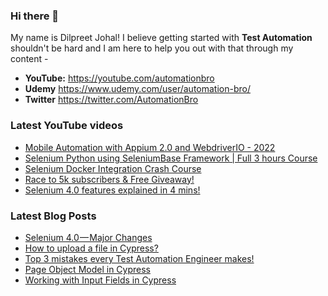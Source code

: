 ### Hi there 👋

My name is Dilpreet Johal! I believe getting started with **Test Automation** shouldn't be hard and I am here to help you out with that through my content -

- **YouTube:** https://youtube.com/automationbro
- **Udemy** https://www.udemy.com/user/automation-bro/
- **Twitter** https://twitter.com/AutomationBro

### Latest YouTube videos

<!-- YOUTUBE-VIDEOS-LIST:START -->
- [Mobile Automation with Appium 2.0 and WebdriverIO - 2022](https://www.youtube.com/watch?v=RpJSybxtkrg)
- [Selenium Python using SeleniumBase Framework | Full 3 hours Course](https://www.youtube.com/watch?v=D0-QGMacMxA)
- [Selenium Docker Integration Crash Course](https://www.youtube.com/watch?v=Mz8LXYyWD-o)
- [Race to 5k subscribers &amp; Free Giveaway!](https://www.youtube.com/watch?v=_L2fvnzF0ek)
- [Selenium 4.0 features explained in 4 mins!](https://www.youtube.com/watch?v=ZdUBoR45gko)
<!-- YOUTUBE-VIDEOS-LIST:END -->


### Latest Blog Posts
<!-- BLOG-POST-LIST:START -->
- [Selenium 4.0 — Major Changes](https://automationbro.com/blog/selenium-4-changes/?utm_source=rss&utm_medium=rss&utm_campaign=selenium-4-changes)
- [How to upload a file in Cypress?](https://automationbro.com/blog/cyress-file-upload/?utm_source=rss&utm_medium=rss&utm_campaign=cyress-file-upload)
- [Top 3 mistakes every Test Automation Engineer makes!](https://automationbro.com/blog/top-3-test-automation-mistakes/?utm_source=rss&utm_medium=rss&utm_campaign=top-3-test-automation-mistakes)
- [Page Object Model in Cypress](https://automationbro.com/blog/cypress-page-object-model/?utm_source=rss&utm_medium=rss&utm_campaign=cypress-page-object-model)
- [Working with Input Fields in Cypress](https://automationbro.com/blog/cypress-input-fields/?utm_source=rss&utm_medium=rss&utm_campaign=cypress-input-fields)
<!-- BLOG-POST-LIST:END -->

